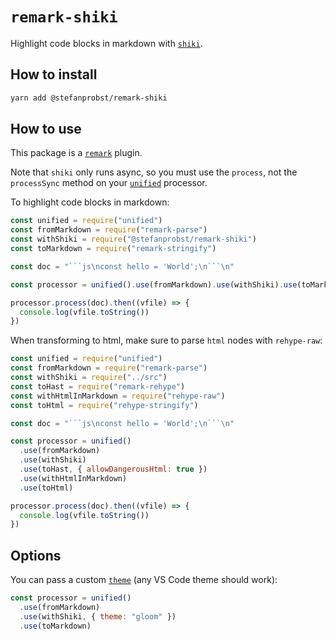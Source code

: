 # `remark-shiki`

Highlight code blocks in markdown with
[`shiki`](https://github.com/shikijs/shiki).

## How to install

```sh
yarn add @stefanprobst/remark-shiki
```

## How to use

This package is a [`remark`](https://github.com/remarkjs/remark) plugin.

Note that `shiki` only runs async, so you must use the `process`, not the
`processSync` method on your [`unified`](https://github.com/unifiedjs/unified)
processor.

To highlight code blocks in markdown:

````js
const unified = require("unified")
const fromMarkdown = require("remark-parse")
const withShiki = require("@stefanprobst/remark-shiki")
const toMarkdown = require("remark-stringify")

const doc = "```js\nconst hello = 'World';\n```\n"

const processor = unified().use(fromMarkdown).use(withShiki).use(toMarkdown)

processor.process(doc).then((vfile) => {
  console.log(vfile.toString())
})
````

When transforming to html, make sure to parse `html` nodes with `rehype-raw`:

````js
const unified = require("unified")
const fromMarkdown = require("remark-parse")
const withShiki = require("../src")
const toHast = require("remark-rehype")
const withHtmlInMarkdown = require("rehype-raw")
const toHtml = require("rehype-stringify")

const doc = "```js\nconst hello = 'World';\n```\n"

const processor = unified()
  .use(fromMarkdown)
  .use(withShiki)
  .use(toHast, { allowDangerousHtml: true })
  .use(withHtmlInMarkdown)
  .use(toHtml)

processor.process(doc).then((vfile) => {
  console.log(vfile.toString())
})
````

## Options

You can pass a custom [`theme`](https://github.com/shikijs/shiki/blob/master/docs/themes.md) (any VS Code theme should work):

```js
const processor = unified()
  .use(fromMarkdown)
  .use(withShiki, { theme: "gloom" })
  .use(toMarkdown)
```
